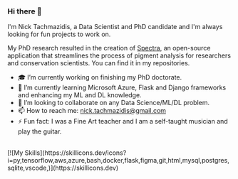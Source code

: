 ### Hi there 👋

I'm Nick Tachmazidis, a Data Scientist and PhD candidate and I'm always looking for fun projects to work on.

My PhD research resulted in the creation of [Spectra](https://github.com/NickTachmazidis/Spectra), an open-source application that streamlines the process of pigment analysis for researchers and conservation scientists. You can find it in my repositories.

- 🎓 I’m currently working on finishing my PhD doctorate. 
- 🌱 I’m currently learning Microsoft Azure, Flask and Django frameworks and enhancing my ML and DL knowledge.
- 👯 I’m looking to collaborate on any Data Science/ML/DL problem.
- 📫 How to reach me: nick.tachmazidis@gmail.com
- ⚡ Fun fact: I was a Fine Art teacher and I am a self-taught musician and play the guitar.
<br>
[![My Skills](https://skillicons.dev/icons?i=py,tensorflow,aws,azure,bash,docker,flask,figma,git,html,mysql,postgres,sqlite,vscode,)](https://skillicons.dev)
